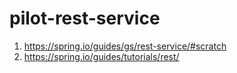 # pilot-rest-service

1. https://spring.io/guides/gs/rest-service/#scratch
2. https://spring.io/guides/tutorials/rest/

